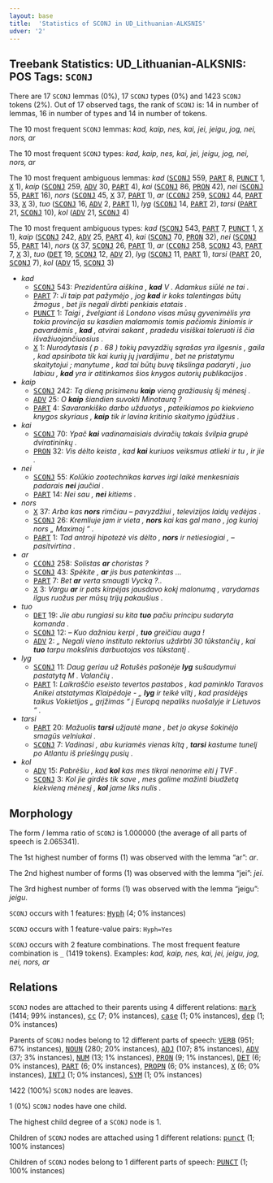 ```yaml
---
layout: base
title:  'Statistics of SCONJ in UD_Lithuanian-ALKSNIS'
udver: '2'
---
```


## Treebank Statistics: UD_Lithuanian-ALKSNIS: POS Tags: `SCONJ`

There are 17 `SCONJ` lemmas (0%), 17 `SCONJ` types (0%) and 1423 `SCONJ` tokens (2%).
Out of 17 observed tags, the rank of `SCONJ` is: 14 in number of lemmas, 16 in number of types and 14 in number of tokens.

The 10 most frequent `SCONJ` lemmas: <em>kad, kaip, nes, kai, jei, jeigu, jog, nei, nors, ar</em>

The 10 most frequent `SCONJ` types:  <em>kad, kaip, nes, kai, jei, jeigu, jog, nei, nors, ar</em>

The 10 most frequent ambiguous lemmas: <em>kad</em> (<tt><a href="lt_alksnis-pos-SCONJ.html">SCONJ</a></tt> 559, <tt><a href="lt_alksnis-pos-PART.html">PART</a></tt> 8, <tt><a href="lt_alksnis-pos-PUNCT.html">PUNCT</a></tt> 1, <tt><a href="lt_alksnis-pos-X.html">X</a></tt> 1), <em>kaip</em> (<tt><a href="lt_alksnis-pos-SCONJ.html">SCONJ</a></tt> 259, <tt><a href="lt_alksnis-pos-ADV.html">ADV</a></tt> 30, <tt><a href="lt_alksnis-pos-PART.html">PART</a></tt> 4), <em>kai</em> (<tt><a href="lt_alksnis-pos-SCONJ.html">SCONJ</a></tt> 86, <tt><a href="lt_alksnis-pos-PRON.html">PRON</a></tt> 42), <em>nei</em> (<tt><a href="lt_alksnis-pos-SCONJ.html">SCONJ</a></tt> 55, <tt><a href="lt_alksnis-pos-PART.html">PART</a></tt> 16), <em>nors</em> (<tt><a href="lt_alksnis-pos-SCONJ.html">SCONJ</a></tt> 45, <tt><a href="lt_alksnis-pos-X.html">X</a></tt> 37, <tt><a href="lt_alksnis-pos-PART.html">PART</a></tt> 1), <em>ar</em> (<tt><a href="lt_alksnis-pos-CCONJ.html">CCONJ</a></tt> 259, <tt><a href="lt_alksnis-pos-SCONJ.html">SCONJ</a></tt> 44, <tt><a href="lt_alksnis-pos-PART.html">PART</a></tt> 33, <tt><a href="lt_alksnis-pos-X.html">X</a></tt> 3), <em>tuo</em> (<tt><a href="lt_alksnis-pos-SCONJ.html">SCONJ</a></tt> 16, <tt><a href="lt_alksnis-pos-ADV.html">ADV</a></tt> 2, <tt><a href="lt_alksnis-pos-PART.html">PART</a></tt> 1), <em>lyg</em> (<tt><a href="lt_alksnis-pos-SCONJ.html">SCONJ</a></tt> 14, <tt><a href="lt_alksnis-pos-PART.html">PART</a></tt> 2), <em>tarsi</em> (<tt><a href="lt_alksnis-pos-PART.html">PART</a></tt> 21, <tt><a href="lt_alksnis-pos-SCONJ.html">SCONJ</a></tt> 10), <em>kol</em> (<tt><a href="lt_alksnis-pos-ADV.html">ADV</a></tt> 21, <tt><a href="lt_alksnis-pos-SCONJ.html">SCONJ</a></tt> 4)

The 10 most frequent ambiguous types:  <em>kad</em> (<tt><a href="lt_alksnis-pos-SCONJ.html">SCONJ</a></tt> 543, <tt><a href="lt_alksnis-pos-PART.html">PART</a></tt> 7, <tt><a href="lt_alksnis-pos-PUNCT.html">PUNCT</a></tt> 1, <tt><a href="lt_alksnis-pos-X.html">X</a></tt> 1), <em>kaip</em> (<tt><a href="lt_alksnis-pos-SCONJ.html">SCONJ</a></tt> 242, <tt><a href="lt_alksnis-pos-ADV.html">ADV</a></tt> 25, <tt><a href="lt_alksnis-pos-PART.html">PART</a></tt> 4), <em>kai</em> (<tt><a href="lt_alksnis-pos-SCONJ.html">SCONJ</a></tt> 70, <tt><a href="lt_alksnis-pos-PRON.html">PRON</a></tt> 32), <em>nei</em> (<tt><a href="lt_alksnis-pos-SCONJ.html">SCONJ</a></tt> 55, <tt><a href="lt_alksnis-pos-PART.html">PART</a></tt> 14), <em>nors</em> (<tt><a href="lt_alksnis-pos-X.html">X</a></tt> 37, <tt><a href="lt_alksnis-pos-SCONJ.html">SCONJ</a></tt> 26, <tt><a href="lt_alksnis-pos-PART.html">PART</a></tt> 1), <em>ar</em> (<tt><a href="lt_alksnis-pos-CCONJ.html">CCONJ</a></tt> 258, <tt><a href="lt_alksnis-pos-SCONJ.html">SCONJ</a></tt> 43, <tt><a href="lt_alksnis-pos-PART.html">PART</a></tt> 7, <tt><a href="lt_alksnis-pos-X.html">X</a></tt> 3), <em>tuo</em> (<tt><a href="lt_alksnis-pos-DET.html">DET</a></tt> 19, <tt><a href="lt_alksnis-pos-SCONJ.html">SCONJ</a></tt> 12, <tt><a href="lt_alksnis-pos-ADV.html">ADV</a></tt> 2), <em>lyg</em> (<tt><a href="lt_alksnis-pos-SCONJ.html">SCONJ</a></tt> 11, <tt><a href="lt_alksnis-pos-PART.html">PART</a></tt> 1), <em>tarsi</em> (<tt><a href="lt_alksnis-pos-PART.html">PART</a></tt> 20, <tt><a href="lt_alksnis-pos-SCONJ.html">SCONJ</a></tt> 7), <em>kol</em> (<tt><a href="lt_alksnis-pos-ADV.html">ADV</a></tt> 15, <tt><a href="lt_alksnis-pos-SCONJ.html">SCONJ</a></tt> 3)


* <em>kad</em>
  * <tt><a href="lt_alksnis-pos-SCONJ.html">SCONJ</a></tt> 543: <em>Prezidentūra aiškina , <b>kad</b> V . Adamkus siūlė ne tai .</em>
  * <tt><a href="lt_alksnis-pos-PART.html">PART</a></tt> 7: <em>Ji taip pat pažymėjo , jog <b>kad</b> ir koks talentingas būtų žmogus , bet jis negali dirbti penkiais etatais .</em>
  * <tt><a href="lt_alksnis-pos-PUNCT.html">PUNCT</a></tt> 1: <em>Taigi , žvelgiant iš Londono visas mūsų gyvenimėlis yra tokia provincija su kasdien malamomis tomis pačiomis žiniomis ir pavardėmis , <b>kad</b> , atvirai sakant , pradedu visiškai toleruoti iš čia išvažiuojančiuosius .</em>
  * <tt><a href="lt_alksnis-pos-X.html">X</a></tt> 1: <em>Nurodytasis ( p . 68 ) tokių pavyzdžių sąrašas yra ilgesnis , gaila , kad apsiribota tik kai kurių jų įvardijimu , bet ne pristatymu skaitytojui ; manytume , kad tai būtų buvę tikslinga padaryti , juo labiau , <b>kad</b> yra ir atitinkamos šios knygos autorių publikacijos .</em>
* <em>kaip</em>
  * <tt><a href="lt_alksnis-pos-SCONJ.html">SCONJ</a></tt> 242: <em>Tą dieną prisimenu <b>kaip</b> vieną gražiausių šį mėnesį .</em>
  * <tt><a href="lt_alksnis-pos-ADV.html">ADV</a></tt> 25: <em>O <b>kaip</b> šiandien suvokti Minotaurą ?</em>
  * <tt><a href="lt_alksnis-pos-PART.html">PART</a></tt> 4: <em>Savarankiško darbo užduotys , pateikiamos po kiekvieno knygos skyriaus , <b>kaip</b> tik ir lavina kritinio skaitymo įgūdžius .</em>
* <em>kai</em>
  * <tt><a href="lt_alksnis-pos-SCONJ.html">SCONJ</a></tt> 70: <em>Ypač <b>kai</b> vadinamaisiais dviračių takais švilpia grupė dviratininkų .</em>
  * <tt><a href="lt_alksnis-pos-PRON.html">PRON</a></tt> 32: <em>Vis dėlto keista , kad <b>kai</b> kuriuos veiksmus atlieki ir tu , ir jie .</em>
* <em>nei</em>
  * <tt><a href="lt_alksnis-pos-SCONJ.html">SCONJ</a></tt> 55: <em>Kolūkio zootechnikas karves irgi laikė menkesniais padarais <b>nei</b> jaučiai .</em>
  * <tt><a href="lt_alksnis-pos-PART.html">PART</a></tt> 14: <em>Nei sau , <b>nei</b> kitiems .</em>
* <em>nors</em>
  * <tt><a href="lt_alksnis-pos-X.html">X</a></tt> 37: <em>Arba kas <b>nors</b> rimčiau – pavyzdžiui , televizijos laidų vedėjas .</em>
  * <tt><a href="lt_alksnis-pos-SCONJ.html">SCONJ</a></tt> 26: <em>Kremliuje jam ir vieta , <b>nors</b> kai kas gal mano , jog kurioj nors „ Maximoj “ .</em>
  * <tt><a href="lt_alksnis-pos-PART.html">PART</a></tt> 1: <em>Tad antroji hipotezė vis dėlto , <b>nors</b> ir netiesiogiai , – pasitvirtina .</em>
* <em>ar</em>
  * <tt><a href="lt_alksnis-pos-CCONJ.html">CCONJ</a></tt> 258: <em>Solistas <b>ar</b> choristas ?</em>
  * <tt><a href="lt_alksnis-pos-SCONJ.html">SCONJ</a></tt> 43: <em>Spėkite , <b>ar</b> jis bus patenkintas ...</em>
  * <tt><a href="lt_alksnis-pos-PART.html">PART</a></tt> 7: <em>Bet <b>ar</b> verta smaugti Vycką ?..</em>
  * <tt><a href="lt_alksnis-pos-X.html">X</a></tt> 3: <em>Vargu <b>ar</b> ir pats kirpėjas jausdavo kokį malonumą , varydamas ilgus ruožus per mūsų trijų pakaušius .</em>
* <em>tuo</em>
  * <tt><a href="lt_alksnis-pos-DET.html">DET</a></tt> 19: <em>Jie abu rungiasi su kita <b>tuo</b> pačiu principu sudaryta komanda .</em>
  * <tt><a href="lt_alksnis-pos-SCONJ.html">SCONJ</a></tt> 12: <em>– Kuo dažniau kerpi , <b>tuo</b> greičiau auga !</em>
  * <tt><a href="lt_alksnis-pos-ADV.html">ADV</a></tt> 2: <em>„ Negali vieno instituto rektorius uždirbti 30 tūkstančių , kai <b>tuo</b> tarpu mokslinis darbuotojas vos tūkstantį .</em>
* <em>lyg</em>
  * <tt><a href="lt_alksnis-pos-SCONJ.html">SCONJ</a></tt> 11: <em>Daug geriau už Rotušės pašonėje <b>lyg</b> sušaudymui pastatytą M . Valančių .</em>
  * <tt><a href="lt_alksnis-pos-PART.html">PART</a></tt> 1: <em>Laikraščio eseisto tevertos pastabos , kad paminklo Taravos Anikei atstatymas Klaipėdoje - „ <b>lyg</b> ir teikė viltį , kad prasidėjęs taikus Vokietijos „ grįžimas “ į Europą nepaliks nuošalyje ir Lietuvos “ .</em>
* <em>tarsi</em>
  * <tt><a href="lt_alksnis-pos-PART.html">PART</a></tt> 20: <em>Mažuolis <b>tarsi</b> užjautė mane , bet jo akyse šokinėjo smagūs velniukai .</em>
  * <tt><a href="lt_alksnis-pos-SCONJ.html">SCONJ</a></tt> 7: <em>Vadinasi , abu kuriamės vienas kitą , <b>tarsi</b> kastume tunelį po Atlantu iš priešingų pusių .</em>
* <em>kol</em>
  * <tt><a href="lt_alksnis-pos-ADV.html">ADV</a></tt> 15: <em>Pabrėšiu , kad <b>kol</b> kas mes tikrai nenorime eiti į TVF .</em>
  * <tt><a href="lt_alksnis-pos-SCONJ.html">SCONJ</a></tt> 3: <em>Kol jie girdės tik save , mes galime mažinti biudžetą kiekvieną mėnesį , <b>kol</b> jame liks nulis .</em>

## Morphology

The form / lemma ratio of `SCONJ` is 1.000000 (the average of all parts of speech is 2.065341).

The 1st highest number of forms (1) was observed with the lemma “ar”: <em>ar</em>.

The 2nd highest number of forms (1) was observed with the lemma “jei”: <em>jei</em>.

The 3rd highest number of forms (1) was observed with the lemma “jeigu”: <em>jeigu</em>.

`SCONJ` occurs with 1 features: <tt><a href="lt_alksnis-feat-Hyph.html">Hyph</a></tt> (4; 0% instances)

`SCONJ` occurs with 1 feature-value pairs: `Hyph=Yes`

`SCONJ` occurs with 2 feature combinations.
The most frequent feature combination is `_` (1419 tokens).
Examples: <em>kad, kaip, nes, kai, jei, jeigu, jog, nei, nors, ar</em>


## Relations

`SCONJ` nodes are attached to their parents using 4 different relations: <tt><a href="lt_alksnis-dep-mark.html">mark</a></tt> (1414; 99% instances), <tt><a href="lt_alksnis-dep-cc.html">cc</a></tt> (7; 0% instances), <tt><a href="lt_alksnis-dep-case.html">case</a></tt> (1; 0% instances), <tt><a href="lt_alksnis-dep-dep.html">dep</a></tt> (1; 0% instances)

Parents of `SCONJ` nodes belong to 12 different parts of speech: <tt><a href="lt_alksnis-pos-VERB.html">VERB</a></tt> (951; 67% instances), <tt><a href="lt_alksnis-pos-NOUN.html">NOUN</a></tt> (280; 20% instances), <tt><a href="lt_alksnis-pos-ADJ.html">ADJ</a></tt> (107; 8% instances), <tt><a href="lt_alksnis-pos-ADV.html">ADV</a></tt> (37; 3% instances), <tt><a href="lt_alksnis-pos-NUM.html">NUM</a></tt> (13; 1% instances), <tt><a href="lt_alksnis-pos-PRON.html">PRON</a></tt> (9; 1% instances), <tt><a href="lt_alksnis-pos-DET.html">DET</a></tt> (6; 0% instances), <tt><a href="lt_alksnis-pos-PART.html">PART</a></tt> (6; 0% instances), <tt><a href="lt_alksnis-pos-PROPN.html">PROPN</a></tt> (6; 0% instances), <tt><a href="lt_alksnis-pos-X.html">X</a></tt> (6; 0% instances), <tt><a href="lt_alksnis-pos-INTJ.html">INTJ</a></tt> (1; 0% instances), <tt><a href="lt_alksnis-pos-SYM.html">SYM</a></tt> (1; 0% instances)

1422 (100%) `SCONJ` nodes are leaves.

1 (0%) `SCONJ` nodes have one child.

The highest child degree of a `SCONJ` node is 1.

Children of `SCONJ` nodes are attached using 1 different relations: <tt><a href="lt_alksnis-dep-punct.html">punct</a></tt> (1; 100% instances)

Children of `SCONJ` nodes belong to 1 different parts of speech: <tt><a href="lt_alksnis-pos-PUNCT.html">PUNCT</a></tt> (1; 100% instances)

